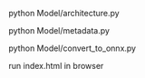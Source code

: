 python Model/architecture.py

python Model/metadata.py

python Model/convert_to_onnx.py

run index.html in browser
